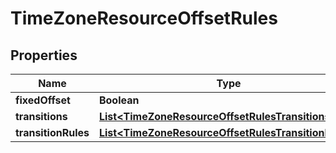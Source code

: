 # TimeZoneResourceOffsetRules

## Properties
Name | Type | Description | Notes
------------ | ------------- | ------------- | -------------
**fixedOffset** | **Boolean** |  |  [optional]
**transitions** | [**List&lt;TimeZoneResourceOffsetRulesTransitions&gt;**](TimeZoneResourceOffsetRulesTransitions.md) |  |  [optional]
**transitionRules** | [**List&lt;TimeZoneResourceOffsetRulesTransitionRules&gt;**](TimeZoneResourceOffsetRulesTransitionRules.md) |  |  [optional]
